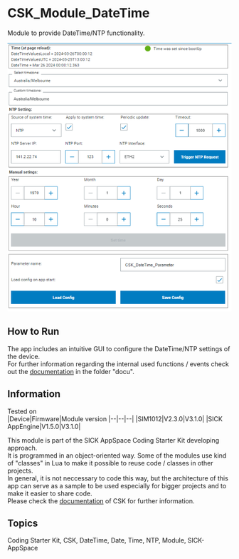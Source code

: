 # CSK_Module_DateTime

Module to provide DateTime/NTP functionality.  

![](./docu/media/UI_Screenshot.png)

## How to Run

The app includes an intuitive GUI to configure the DateTime/NTP settings of the device.  
For further information regarding the internal used functions / events check out the [documentation](https://raw.githack.com/SICKAppSpaceCodingStarterKit/CSK_Module_DateTime/main/docu/CSK_Module_DateTime.html) in the folder "docu".

## Information

Tested on  
|Device|Firmware|Module version
|--|--|--|
|SIM1012|V2.3.0|V3.1.0|
|SICK AppEngine|V1.5.0|V3.1.0|

This module is part of the SICK AppSpace Coding Starter Kit developing approach.  
It is programmed in an object-oriented way. Some of the modules use kind of "classes" in Lua to make it possible to reuse code / classes in other projects.  
In general, it is not neccessary to code this way, but the architecture of this app can serve as a sample to be used especially for bigger projects and to make it easier to share code.  
Please check the [documentation](https://github.com/SICKAppSpaceCodingStarterKit/.github/blob/main/docu/SICKAppSpaceCodingStarterKit_Documentation.md) of CSK for further information.  

## Topics

Coding Starter Kit, CSK, DateTime, Date, Time, NTP, Module, SICK-AppSpace
